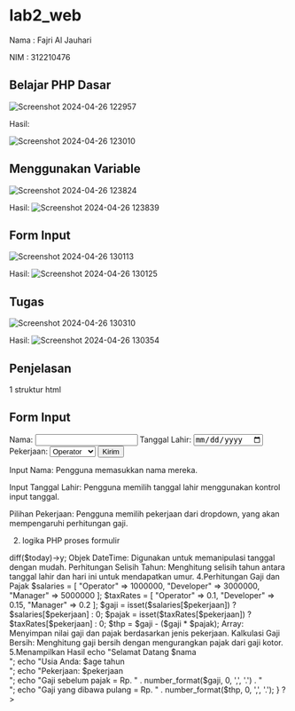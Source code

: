 # lab2_web

Nama : Fajri Al Jauhari

NIM  : 312210476

## Belajar PHP Dasar
![Screenshot 2024-04-26 122957](https://github.com/allfazri2001/lab2_web/assets/167978131/ec860cdf-0f54-40c3-a1b0-7c9dbf9478f3)




Hasil:

![Screenshot 2024-04-26 123010](https://github.com/allfazri2001/lab2_web/assets/167978131/dd096233-258f-4996-8311-808c6418299d)





## Menggunakan Variable
![Screenshot 2024-04-26 123824](https://github.com/allfazri2001/lab2_web/assets/167978131/ba7e26ce-584b-45b1-ab37-d1f65ed10792)



Hasil:
![Screenshot 2024-04-26 123839](https://github.com/allfazri2001/lab2_web/assets/167978131/444584d3-3a65-42ba-bc73-f8ee0208f0b5)



## Form Input
![Screenshot 2024-04-26 130113](https://github.com/allfazri2001/lab2_web/assets/167978131/ee30cb4c-7af8-458a-bdc1-2474996e8d37)


Hasil:
![Screenshot 2024-04-26 130125](https://github.com/allfazri2001/lab2_web/assets/167978131/c75d109b-35ee-4261-b6e3-4c8a9871baa3)




## Tugas
![Screenshot 2024-04-26 130310](https://github.com/allfazri2001/lab2_web/assets/167978131/a7dfec53-b135-4de8-87ea-0a183af2bf0c)



Hasil:
![Screenshot 2024-04-26 130354](https://github.com/allfazri2001/lab2_web/assets/167978131/b0d429f7-e828-4d1e-b536-9290b7db95f8)






## Penjelasan

1 struktur html 

<!DOCTYPE html>
<html lang="en">
<head>
    <meta charset="UTF-8">
    <title>PHP Dasar</title>
</head>
<body>
    <h2>Form Input</h2>
    <form method="post">
        <label>Nama: </label>
        <input type="text" name="nama">
        <label>Tanggal Lahir: </label>
        <input type="date" name="tanggal_lahir">
        <label>Pekerjaan: </label>
        <select name="pekerjaan">
            <option value="Operator">Operator</option>
            <option value="Developer">Developer</option>
            <option value="Manager">Manager</option>
        </select>
        <input type="submit" value="Kirim">
    </form>

Input Nama: Pengguna memasukkan nama mereka.

Input Tanggal Lahir: Pengguna memilih tanggal lahir menggunakan kontrol input tanggal.

Pilihan Pekerjaan: Pengguna memilih pekerjaan dari dropdown, yang akan mempengaruhi perhitungan gaji.

2. logika PHP proses formulir

<?php
if ($_SERVER["REQUEST_METHOD"] == "POST" && isset($_POST['nama']) && isset($_POST['tanggal_lahir']) && isset($_POST['pekerjaan'])) {
    $nama = htmlspecialchars($_POST['nama']);
    $tanggal_lahir = $_POST['tanggal_lahir'];
    $pekerjaan = $_POST['pekerjaan'];


Pengecekan Metode dan Data: Memeriksa apakah formulir telah dikirim menggunakan metode POST dan semua data yang diperlukan ada.

Sanitisasi Input: Fungsi htmlspecialchars digunakan untuk menghindari serangan XSS (Cross-Site Scripting) dengan membersihkan input nama dari tag HTML atau karakter khusus.


3. kalkulasi umur

    $birthdate = new DateTime($tanggal_lahir);
    $today = new DateTime('today');
    $age = $birthdate->diff($today)->y;

Objek DateTime: Digunakan untuk memanipulasi tanggal dengan mudah.

Perhitungan Selisih Tahun: Menghitung selisih tahun antara tanggal lahir dan hari ini untuk mendapatkan umur.

4.Perhitungan Gaji dan Pajak  

    $salaries = [
        "Operator" => 1000000,
        "Developer" => 3000000,
        "Manager" => 5000000
    ];
    $taxRates = [
        "Operator" => 0.1,
        "Developer" => 0.15,
        "Manager" => 0.2
    ];
    $gaji = isset($salaries[$pekerjaan]) ? $salaries[$pekerjaan] : 0;
    $pajak = isset($taxRates[$pekerjaan]) ? $taxRates[$pekerjaan] : 0;
    $thp = $gaji - ($gaji * $pajak);


Array: Menyimpan nilai gaji dan pajak berdasarkan jenis pekerjaan.

Kalkulasi Gaji Bersih: Menghitung gaji bersih dengan mengurangkan pajak dari gaji kotor.

5.Menampilkan Hasil

    echo "Selamat Datang $nama<br>";
    echo "Usia Anda: $age tahun<br>";
    echo "Pekerjaan: $pekerjaan<br>";
    echo "Gaji sebelum pajak = Rp. " . number_format($gaji, 0, ',', '.') . "<br>";
    echo "Gaji yang dibawa pulang = Rp. " . number_format($thp, 0, ',', '.');
}
?>
</body>
</html>


